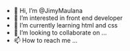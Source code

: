 - 👋 Hi, I’m @JimyMaulana
- 👀 I’m interested in front end developer
- 🌱 I’m currently learning html and css
- 💞️ I’m looking to collaborate on ...
- 📫 How to reach me ...

<!---
JimyMaulana/JimyMaulana is a ✨ special ✨ repository because its `README.md` (this file) appears on your GitHub profile.
You can click the Preview link to take a look at your changes.
--->

